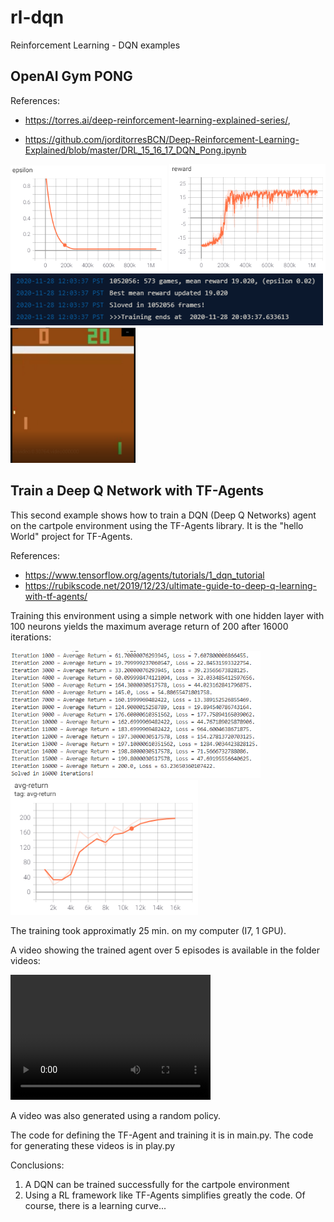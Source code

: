 # rl-dqn
 Reinforcement Learning - DQN examples

## OpenAI Gym PONG

References:  
* https://torres.ai/deep-reinforcement-learning-explained-series/,  

* https://github.com/jorditorresBCN/Deep-Reinforcement-Learning-Explained/blob/master/DRL_15_16_17_DQN_Pong.ipynb



<img src="OpenAI-Gym\tds-pong\images\epsilon.png" alt="epsilon" width="250"/>
<img src="OpenAI-Gym\tds-pong\images\reward.png" alt="reward" width="250"/>

<img src="OpenAI-Gym\tds-pong\images\logs-end.png" alt="reward" width="500"/>

<img src="OpenAI-Gym\tds-pong\images\final_score.PNG" alt="final_score" width="200"/>

## Train a Deep Q Network with TF-Agents

This second example shows how to train a DQN (Deep Q Networks) agent on the cartpole environment using the TF-Agents library. It is the "hello World" project for TF-Agents.

References:

- https://www.tensorflow.org/agents/tutorials/1_dqn_tutorial
- https://rubikscode.net/2019/12/23/ultimate-guide-to-deep-q-learning-with-tf-agents/

Training this environment using a simple network with one hidden layer with 100 neurons yields the maximum average return of 200 after 16000 iterations:

<img src="cartpole/images/logs.PNG" alt="epsilon" width="400"/>

<img src="cartpole/images/avg-return.PNG" alt="epsilon" width="300"/>

The training took approximatly 25 min. on my computer (I7, 1 GPU). 

A video showing the trained agent over 5 episodes is available in the folder videos:

<video src="cartpole/videos/random-agent-12202020-170640.mp4" width="320" height="200" controls preload></video>

A video was also generated using a random policy. 

The code for defining the TF-Agent and training it is in main.py. The code for generating these videos is in play.py 

Conclusions:

1. A DQN can be trained successfully for the cartpole environment
2. Using a RL framework like TF-Agents simplifies greatly the code. Of course, there is a learning curve...


